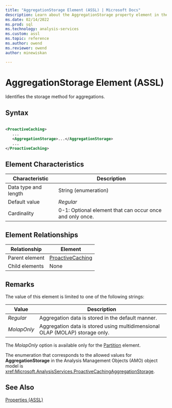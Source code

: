 ```yaml
---
title: "AggregationStorage Element (ASSL) | Microsoft Docs"
description: Learn about the AggregationStorage property element in the Analysis Services Scripting Language (ASSL) schema.
ms.date: 02/14/2022
ms.prod: sql
ms.technology: analysis-services
ms.custom: assl
ms.topic: reference
ms.author: owend
ms.reviewer: owend
author: minewiskan

---
```

# AggregationStorage Element (ASSL)

  Identifies the storage method for aggregations.  
  
## Syntax  
  
```xml  
  
<ProactiveCaching>  
   ...  
   <AggregationStorage>...</AggregationStorage>  
   ...  
</ProactiveCaching>  
```  
  
## Element Characteristics  
  
|Characteristic|Description|  
|--------------------|-----------------|  
|Data type and length|String (enumeration)|  
|Default value|*Regular*|  
|Cardinality|0-1: Optional element that can occur once and only once.|  
  
## Element Relationships  
  
|Relationship|Element|  
|------------------|-------------|  
|Parent element|[ProactiveCaching](../objects/proactivecaching-element-assl.md)|  
|Child elements|None|  
  
## Remarks  
 The value of this element is limited to one of the following strings:  
  
|Value|Description|  
|-----------|-----------------|  
|*Regular*|Aggregation data is stored in the default manner.|  
|*MolapOnly*|Aggregation data is stored using multidimensional OLAP (MOLAP) storage only.|  
  
 The *MolapOnly* option is available only for the [Partition](../objects/partition-element-assl.md) element.  
  
 The enumeration that corresponds to the allowed values for **AggregationStorage** in the Analysis Management Objects (AMO) object model is <xref:Microsoft.AnalysisServices.ProactiveCachingAggregationStorage>.  
  
## See Also  
 [Properties &#40;ASSL&#41;](properties-assl.md)  
  
  
